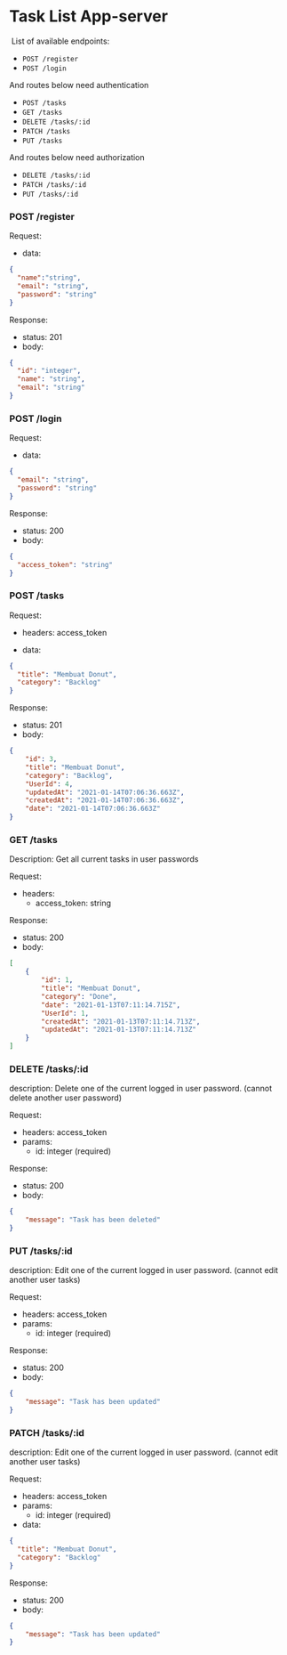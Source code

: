 # Task List App-server

​
List of available endpoints:
​
- `POST /register`
- `POST /login`

And routes below need authentication
- `POST /tasks`
- `GET /tasks`
- `DELETE /tasks/:id`
- `PATCH /tasks`
- `PUT /tasks`

And routes below need authorization
- `DELETE /tasks/:id`
- `PATCH /tasks/:id`
- `PUT /tasks/:id`


### POST /register

Request:

- data:

```json
{
  "name":"string",
  "email": "string",
  "password": "string"
}
```

Response:

- status: 201
- body:
  ​

```json
{
  "id": "integer",
  "name": "string",
  "email": "string"
}
```

### POST /login

Request:

- data:

```json
{
  "email": "string",
  "password": "string"
}
```

Response:

- status: 200
- body:
  ​

```json
{
  "access_token": "string"
}
```

### POST /tasks
Request:

- headers: access_token

- data:

```json
{
  "title": "Membuat Donut",
  "category": "Backlog"
}
```

​Response:

- status: 201
- body:
  ​

```json
{
    "id": 3,
    "title": "Membuat Donut",
    "category": "Backlog",
    "UserId": 4,
    "updatedAt": "2021-01-14T07:06:36.663Z",
    "createdAt": "2021-01-14T07:06:36.663Z",
    "date": "2021-01-14T07:06:36.663Z"
}
```

### GET /tasks

Description: Get all current tasks in user passwords

Request:

- headers:
  - access_token: string

Response:

- status: 200
- body:
  ​

```json
[
    {
        "id": 1,
        "title": "Membuat Donut",
        "category": "Done",
        "date": "2021-01-13T07:11:14.715Z",
        "UserId": 1,
        "createdAt": "2021-01-13T07:11:14.713Z",
        "updatedAt": "2021-01-13T07:11:14.713Z"
    }
]
```

### DELETE /tasks/:id

description: 
  Delete one of the current logged in user password. (cannot delete another user password)

Request:

- headers: access_token
- params: 
  - id: integer (required)

Response:

- status: 200
- body:

```json
{
    "message": "Task has been deleted"
}
```

### PUT /tasks/:id

description: 
  Edit one of the current logged in user password. (cannot edit another user tasks)

Request:

- headers: access_token
- params: 
  - id: integer (required)

Response:

- status: 200
- body:

```json
{
    "message": "Task has been updated"
}
```

### PATCH /tasks/:id

description: 
  Edit one of the current logged in user password. (cannot edit another user tasks)

Request:

- headers: access_token
- params: 
  - id: integer (required)
- data:

```json
{
  "title": "Membuat Donut",
  "category": "Backlog"
}
```

Response:

- status: 200
- body:

```json
{
    "message": "Task has been updated"
}
```

